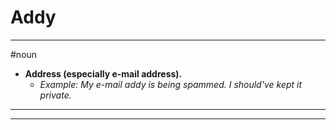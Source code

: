 # Addy
---
#noun
- **Address (especially e-mail address).**
	- _Example: My e-mail addy is being spammed. I should've kept it private._
---
---
